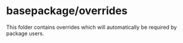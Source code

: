 # basepackage/overrides

This folder contains overrides which will automatically be required by package users.
